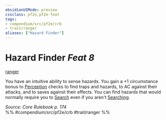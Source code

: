 ```yaml
---
obsidianUIMode: preview
cssclass: pf2e,pf2e-feat
tags:
- compendium/src/pf2e/crb
- trait/ranger
aliases: ["Hazard Finder"]
---
```

# Hazard Finder  *Feat 8*  
[ranger](../../rules/traits/ranger.md)  


You have an intuitive ability to sense hazards. You gain a +1 circumstance bonus to [Perception](../skills.md#Perception) checks to find traps and hazards, to AC against their attacks, and to saves against their effects. You can find hazards that would normally require you to [Search](../../rules/actions/search.md) even if you aren't [Searching](../../rules/actions/search.md).

*Source: Core Rulebook p. 174*  
%% #compendium/src/pf2e/crb #trait/ranger %%